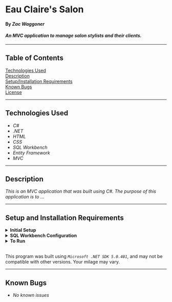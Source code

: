 # Eau Claire's Salon

#### By _**Zac Waggoner**_  

#### _An MVC application to manage salon stylists and their clients._  

---

## Table of Contents

[Technologies Used](#technologies-used)  
[Description](#description)  
[Setup/Installation Requirements](#setup-and-installation-requirements)  
[Known Bugs](#known-bugs)  
[License](/LICENSE)

---

## Technologies Used

* _C#_
* _.NET_
* _HTML_
* _CSS_
* _SQL Workbench_
* _Entity Framework_
* _MVC_

---
## Description

_This is an MVC application that was built using C#. The purpose of this application is to ..._

---
## Setup and Installation Requirements

<details>
<summary><strong>Initial Setup</strong></summary>
<ol>
<li>Clone this git repository: <a href="https://github.com/CyndaZ/claires-salon.git">https://github.com/CyndaZ/claires-salon.git</a>
<li>Clone the repository for this project using the "git clone" command and including the copied URL.
<li>in the terminal, navigate to the root directory of the newly created file named "HairSalon.Solution".
<li>From the root directory, navigate to the "HairSalon" directory.
<li>Move onto "SQL Workbench" instructions below to re-create database necessary to run this project.
<br>
</details>

<details>
<summary><strong>SQL Workbench Configuration</strong></summary>
<ol>
<li>Create an appsetting.json file in the "HairSalon" directory of the project*  
   <pre>HairSalon.Solution
   ├── HairSalon
   │  ├── Controllers
   │  ├── Models
   │  ├── Views
   │  ├─── Program.cs
   │  ├─── Startup.cs
   │  ├─── HairSalon.csproj
   │  └─── <strong>appsetting.json</strong>
   └── HairSalon.Tests</pre>
<li> Insert the following code: <br>

<pre>{
  "ConnectionStrings": {
    "DefaultConnection": "Server=localhost;Port=3306;database=zac_waggoner;uid=root;pwd=[YOUR-PASSWORD-HERE];"
  }
}</pre>
<small>*note: you must include your password in the code block section labeled "YOUR-PASSWORD-HERE".</small><br>

<li>Once "appsettings.json" file has been created, navigate back to SQL Workbench.
<li>Import the database named "zac_waggoner.sql" from the root directory of the project.<br><br>
How to Import a Database:
<ol> 
  <li>Open SQL Workbench.
  <li>Navigate to "Administration" tab in SQL Workbench.
  <li>Click "Data Import/Restore".
  <li>Select the radio button "Import from Self-Contained File" and include file path to the sql file of this project you cloned to your machine.
  <li>In "Default Schema to be Imported to" click "New".
  <li>Name the schema "zac_waggoner" then click "OK".
  <li>Once named, switch to "Import Progress" tab and click "Start Import".
</details>

<details>
<summary><strong>To Run</strong></summary>
Navigate to:  
   <pre>HairSalon.Solution
   ├── <strong>HairSalon</strong>
   └── HairSalon.Tests</pre>

Run `$ dotnet restore` in the console<br>
Run `$ dotnet run` in the console
</details>
<br>

This program was built using *`Microsoft .NET SDK 5.0.401`*, and may not be compatible with other versions. Your milage may vary.

---
## Known Bugs

* _No known issues_